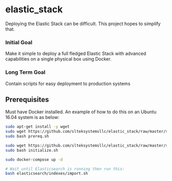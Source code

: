 # elastic_stack

Deploying the Elastic Stack can be difficult. This project hopes to simplify that.

### Initial Goal

Make it simple to deploy a full fledged Elastic Stack with advanced capabilities on a single physical box using Docker.

### Long Term Goal

Contain scripts for easy deployment to production systems

## Prerequisites
Must have Docker installed. An example of how to do this on an Ubuntu 16.04 system is as below:

```bash
sudo apt-get install -y wget
sudo wget https://github.com/slteksystemsllc/elastic_stack/raw/master/scripts/prereq.sh
sudo bash prereq.sh

sudo wget https://github.com/slteksystemsllc/elastic_stack/raw/master/scripts/initialize.sh
sudo bash initialize.sh

sudo docker-compose up -d

# Wait until Elasticsearch is running then run this:
bash elasticsearch/indexes/import.sh
```
